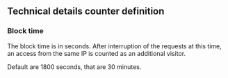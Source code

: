 ## Technical details counter definition

### Block time

The block time is in seconds. After interruption of the requests at this time,
an access from the same IP is counted as an additional visitor.

Default are 1800 seconds, that are 30 minutes.
